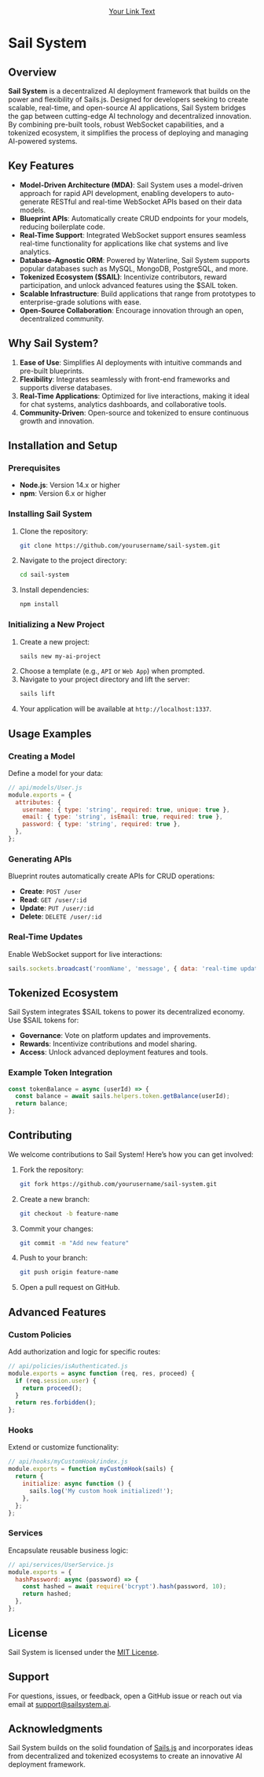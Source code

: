 <p align="center">
  <a href="![hIk3bVZ8_400x400](https://github.com/user-attachments/assets/91b884c4-a635-4d99-b933-84c726d32ac5)">Your Link Text</a>
</p>


# Sail System

## Overview
**Sail System** is a decentralized AI deployment framework that builds on the power and flexibility of Sails.js. Designed for developers seeking to create scalable, real-time, and open-source AI applications, Sail System bridges the gap between cutting-edge AI technology and decentralized innovation. By combining pre-built tools, robust WebSocket capabilities, and a tokenized ecosystem, it simplifies the process of deploying and managing AI-powered systems.

## Key Features
- **Model-Driven Architecture (MDA)**: Sail System uses a model-driven approach for rapid API development, enabling developers to auto-generate RESTful and real-time WebSocket APIs based on their data models.
- **Blueprint APIs**: Automatically create CRUD endpoints for your models, reducing boilerplate code.
- **Real-Time Support**: Integrated WebSocket support ensures seamless real-time functionality for applications like chat systems and live analytics.
- **Database-Agnostic ORM**: Powered by Waterline, Sail System supports popular databases such as MySQL, MongoDB, PostgreSQL, and more.
- **Tokenized Ecosystem ($SAIL)**: Incentivize contributors, reward participation, and unlock advanced features using the $SAIL token.
- **Scalable Infrastructure**: Build applications that range from prototypes to enterprise-grade solutions with ease.
- **Open-Source Collaboration**: Encourage innovation through an open, decentralized community.

## Why Sail System?
1. **Ease of Use**: Simplifies AI deployments with intuitive commands and pre-built blueprints.
2. **Flexibility**: Integrates seamlessly with front-end frameworks and supports diverse databases.
3. **Real-Time Applications**: Optimized for live interactions, making it ideal for chat systems, analytics dashboards, and collaborative tools.
4. **Community-Driven**: Open-source and tokenized to ensure continuous growth and innovation.

## Installation and Setup

### Prerequisites
- **Node.js**: Version 14.x or higher
- **npm**: Version 6.x or higher

### Installing Sail System
1. Clone the repository:
   ```bash
   git clone https://github.com/yourusername/sail-system.git
   ```
2. Navigate to the project directory:
   ```bash
   cd sail-system
   ```
3. Install dependencies:
   ```bash
   npm install
   ```

### Initializing a New Project
1. Create a new project:
   ```bash
   sails new my-ai-project
   ```
2. Choose a template (e.g., `API` or `Web App`) when prompted.
3. Navigate to your project directory and lift the server:
   ```bash
   sails lift
   ```
4. Your application will be available at `http://localhost:1337`.

## Usage Examples

### Creating a Model
Define a model for your data:
```javascript
// api/models/User.js
module.exports = {
  attributes: {
    username: { type: 'string', required: true, unique: true },
    email: { type: 'string', isEmail: true, required: true },
    password: { type: 'string', required: true },
  },
};
```

### Generating APIs
Blueprint routes automatically create APIs for CRUD operations:
- **Create**: `POST /user`
- **Read**: `GET /user/:id`
- **Update**: `PUT /user/:id`
- **Delete**: `DELETE /user/:id`

### Real-Time Updates
Enable WebSocket support for live interactions:
```javascript
sails.sockets.broadcast('roomName', 'message', { data: 'real-time update' });
```

## Tokenized Ecosystem
Sail System integrates $SAIL tokens to power its decentralized economy. Use $SAIL tokens for:
- **Governance**: Vote on platform updates and improvements.
- **Rewards**: Incentivize contributions and model sharing.
- **Access**: Unlock advanced deployment features and tools.

### Example Token Integration
```javascript
const tokenBalance = async (userId) => {
  const balance = await sails.helpers.token.getBalance(userId);
  return balance;
};
```

## Contributing
We welcome contributions to Sail System! Here’s how you can get involved:

1. Fork the repository:
   ```bash
   git fork https://github.com/yourusername/sail-system.git
   ```
2. Create a new branch:
   ```bash
   git checkout -b feature-name
   ```
3. Commit your changes:
   ```bash
   git commit -m "Add new feature"
   ```
4. Push to your branch:
   ```bash
   git push origin feature-name
   ```
5. Open a pull request on GitHub.

## Advanced Features

### Custom Policies
Add authorization and logic for specific routes:
```javascript
// api/policies/isAuthenticated.js
module.exports = async function (req, res, proceed) {
  if (req.session.user) {
    return proceed();
  }
  return res.forbidden();
};
```

### Hooks
Extend or customize functionality:
```javascript
// api/hooks/myCustomHook/index.js
module.exports = function myCustomHook(sails) {
  return {
    initialize: async function () {
      sails.log('My custom hook initialized!');
    },
  };
};
```

### Services
Encapsulate reusable business logic:
```javascript
// api/services/UserService.js
module.exports = {
  hashPassword: async (password) => {
    const hashed = await require('bcrypt').hash(password, 10);
    return hashed;
  },
};
```

## License
Sail System is licensed under the [MIT License](LICENSE).

## Support
For questions, issues, or feedback, open a GitHub issue or reach out via email at support@sailsystem.ai.

## Acknowledgments
Sail System builds on the solid foundation of [Sails.js](https://sailsjs.com) and incorporates ideas from decentralized and tokenized ecosystems to create an innovative AI deployment framework.
